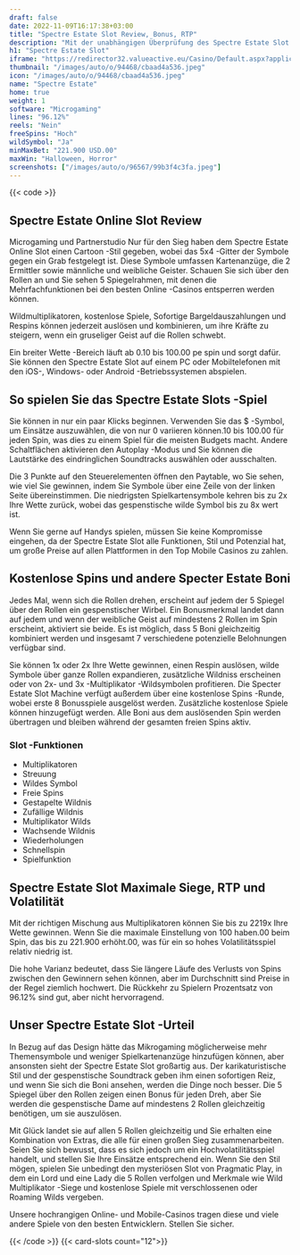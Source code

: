```yaml
---
draft: false
date: 2022-11-09T16:17:38+03:00
title: "Spectre Estate Slot Review, Bonus, RTP"
description: "Mit der unabhängigen Überprüfung des Spectre Estate Slot aus dem Microgaming können Sie kostenlos oder echtes Geld spielen und hier einen Bonus erhalten!"
h1: "Spectre Estate Slot"
iframe: "https://redirector32.valueactive.eu/Casino/Default.aspx?applicationid=4023&serverid=22619&gameid=spectreEstateDesktop&ul=en&variant=uat-demo&sext1=demo&sext2=demo&lobby"
thumbnail: "/images/auto/o/94468/cbaad4a536.jpeg"
icon: "/images/auto/o/94468/cbaad4a536.jpeg"
name: "Spectre Estate"
home: true
weight: 1
software: "Microgaming"
lines: "96.12%"
reels: "Nein"
freeSpins: "Hoch"
wildSymbol: "Ja"
minMaxBet: "221.900 USD.00"
maxWin: "Halloween, Horror"
screenshots: ["/images/auto/o/96567/99b3f4c3fa.jpeg"]
---
```


{{< code >}}<h2>Spectre Estate Online Slot Review</h2><p>Microgaming und Partnerstudio Nur für den Sieg haben dem Spectre Estate Online Slot einen Cartoon -Stil gegeben, wobei das 5x4 -Gitter der Symbole gegen ein Grab festgelegt ist. Diese Symbole umfassen Kartenanzüge, die 2 Ermittler sowie männliche und weibliche Geister. Schauen Sie sich über den Rollen an und Sie sehen 5 Spiegelrahmen, mit denen die Mehrfachfunktionen bei den besten Online -Casinos entsperren werden können.</p><p>Wildmultiplikatoren, kostenlose Spiele, Sofortige Bargeldauszahlungen und Respins können jederzeit auslösen und kombinieren, um ihre Kräfte zu steigern, wenn ein gruseliger Geist auf die Rollen schwebt.</p><p>Ein breiter Wette -Bereich läuft ab 0.10 bis 100.00 pe spin und sorgt dafür. Sie können den Spectre Estate Slot auf einem PC oder Mobiltelefonen mit den iOS-, Windows- oder Android -Betriebssystemen abspielen.</p><h2>So spielen Sie das Spectre Estate Slots -Spiel</h2><p>Sie können in nur ein paar Klicks beginnen. Verwenden Sie das $ -Symbol, um Einsätze auszuwählen, die von nur 0 variieren können.10 bis 100.00 für jeden Spin, was dies zu einem Spiel für die meisten Budgets macht. Andere Schaltflächen aktivieren den Autoplay -Modus und Sie können die Lautstärke des eindringlichen Soundtracks auswählen oder ausschalten.</p><p>Die 3 Punkte auf den Steuerelementen öffnen den Paytable, wo Sie sehen, wie viel Sie gewinnen, indem Sie Symbole über eine Zeile von der linken Seite übereinstimmen. Die niedrigsten Spielkartensymbole kehren bis zu 2x Ihre Wette zurück, wobei das gespenstische wilde Symbol bis zu 8x wert ist.</p><p>Wenn Sie gerne auf Handys spielen, müssen Sie keine Kompromisse eingehen, da der Spectre Estate Slot alle Funktionen, Stil und Potenzial hat, um große Preise auf allen Plattformen in den Top Mobile Casinos zu zahlen.</p><h2>Kostenlose Spins und andere Specter Estate Boni</h2><p>Jedes Mal, wenn sich die Rollen drehen, erscheint auf jedem der 5 Spiegel über den Rollen ein gespenstischer Wirbel. Ein Bonusmerkmal landet dann auf jedem und wenn der weibliche Geist auf mindestens 2 Rollen im Spin erscheint, aktiviert sie beide. Es ist möglich, dass 5 Boni gleichzeitig kombiniert werden und insgesamt 7 verschiedene potenzielle Belohnungen verfügbar sind.</p><p>Sie können 1x oder 2x Ihre Wette gewinnen, einen Respin auslösen, wilde Symbole über ganze Rollen expandieren, zusätzliche Wildniss erscheinen oder von 2x- und 3x -Multiplikator -Wildsymbolen profitieren. Die Specter Estate Slot Machine verfügt außerdem über eine kostenlose Spins -Runde, wobei erste 8 Bonusspiele ausgelöst werden. Zusätzliche kostenlose Spiele können hinzugefügt werden. Alle Boni aus dem auslösenden Spin werden übertragen und bleiben während der gesamten freien Spins aktiv.</p><h3>
Slot -Funktionen</h3><ul>
<li></span>
Multiplikatoren</li>
<li></span>
Streuung</li>
<li></span>
Wildes Symbol</li>
<li></span>
Freie Spins</li>
<li></span>
Gestapelte Wildnis</li>
<li></span>
Zufällige Wildnis</li>
<li></span>
Multiplikator Wilds</li>
<li></span>
Wachsende Wildnis</li>
<li></span>
Wiederholungen</li>
<li></span>
Schnellspin</li>
<li></span>
Spielfunktion</li></ul><h2>Spectre Estate Slot Maximale Siege, RTP und Volatilität</h2><p>Mit der richtigen Mischung aus Multiplikatoren können Sie bis zu 2219x Ihre Wette gewinnen. Wenn Sie die maximale Einstellung von 100 haben.00 beim Spin, das bis zu 221.900 erhöht.00, was für ein so hohes Volatilitätsspiel relativ niedrig ist.</p><p>Die hohe Varianz bedeutet, dass Sie längere Läufe des Verlusts von Spins zwischen den Gewinnern sehen können, aber im Durchschnitt sind Preise in der Regel ziemlich hochwert. Die Rückkehr zu Spielern Prozentsatz von 96.12% sind gut, aber nicht hervorragend.</p><h2>Unser Spectre Estate Slot -Urteil</h2><p>In Bezug auf das Design hätte das Mikrogaming möglicherweise mehr Themensymbole und weniger Spielkartenanzüge hinzufügen können, aber ansonsten sieht der Spectre Estate Slot großartig aus. Der karikaturistische Stil und der gespenstische Soundtrack geben ihm einen sofortigen Reiz, und wenn Sie sich die Boni ansehen, werden die Dinge noch besser. Die 5 Spiegel über den Rollen zeigen einen Bonus für jeden Dreh, aber Sie werden die gespenstische Dame auf mindestens 2 Rollen gleichzeitig benötigen, um sie auszulösen.</p><p>Mit Glück landet sie auf allen 5 Rollen gleichzeitig und Sie erhalten eine Kombination von Extras, die alle für einen großen Sieg zusammenarbeiten. Seien Sie sich bewusst, dass es sich jedoch um ein Hochvolatilitätsspiel handelt, und stellen Sie Ihre Einsätze entsprechend ein. Wenn Sie den Stil mögen, spielen Sie unbedingt den mysteriösen Slot von Pragmatic Play, in dem ein Lord und eine Lady die 5 Rollen verfolgen und Merkmale wie Wild Multiplikator -Siege und kostenlose Spiele mit verschlossenen oder Roaming Wilds vergeben.</p><p>Unsere hochrangigen Online- und Mobile-Casinos tragen diese und viele andere Spiele von den besten Entwicklern. Stellen Sie sicher.</p>{{< /code >}}
{{< card-slots count="12">}}